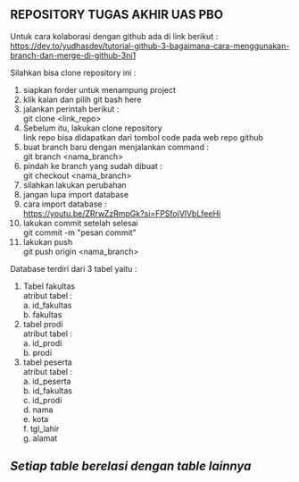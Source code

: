 ## REPOSITORY TUGAS AKHIR UAS PBO

Untuk cara kolaborasi dengan github ada di link berikut :
https://dev.to/yudhasdev/tutorial-github-3-bagaimana-cara-menggunakan-branch-dan-merge-di-github-3nj1

Silahkan bisa clone repository ini :
1. siapkan forder untuk menampung project
2. klik kalan dan pilih git bash here
3. jalankan perintah berikut :</br>
    git clone <link_repo>
4. Sebelum itu, lakukan clone repository </br>
   link repo bisa didapatkan dari tombol code pada web repo github
5. buat branch baru dengan menjalankan command : </br>
   git branch <nama_branch>
6. pindah ke branch yang sudah dibuat : </br>
   git checkout <nama_branch>
7. silahkan lakukan perubahan
8. jangan lupa import database
9. cara import database : </br>
    https://youtu.be/ZRrwZzRmpGk?si=FPSfojVlVbLfeeHi
11. lakukan commit setelah selesai </br>
   git commit -m "pesan commit"
12. lakukan push </br>
    git push origin <nama_branch>

Database terdiri dari 3 tabel yaitu :
1. Tabel fakultas </br>
   atribut tabel : </br>
   a. id_fakultas </br>
   b. fakultas
3. tabel prodi </br>
   atribut tabel : </br>
   a. id_prodi </br>
   b. prodi
5. tabel peserta </br>
   atribut tabel : </br>
   a. id_peserta </br>
   b. id_fakultas </br>
   c. id_prodi </br>
   d. nama </br>
   e. kota </br>
   f. tgl_lahir </br>
   g. alamat

## ___Setiap table berelasi dengan table lainnya___
   
   

